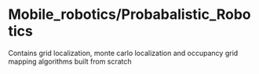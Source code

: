 # Mobile_robotics/Probabalistic_Robotics
Contains grid localization, monte carlo localization and occupancy grid mapping algorithms built from scratch
